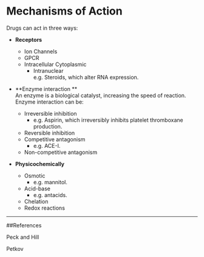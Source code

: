 # Mechanisms of Action

Drugs can act in three ways:

* **Receptors**
  * Ion Channels
  * GPCR
  * Intracellular
    Cytoplasmic
    * Intranuclear  
      e.g. Steroids, which alter RNA expression.

            
* **Enzyme interaction  **  
  An enzyme is a biological catalyst, increasing the speed of reaction. Enzyme interaction can be:
  * Irreversible inhibition  
    * e.g. Aspirin, which irreversibly inhibits platelet thromboxane production.
  * Reversible inhibition
  * Competitive antagonism  
    * e.g. ACE-I.
  * Non-competitive antagonism



* **Physicochemically**
  * Osmotic
    * e.g. mannitol.
  * Acid-base
    * e.g. antacids.
  * Chelation
  * Redox reactions

---

##References

Peck and Hill

Petkov


